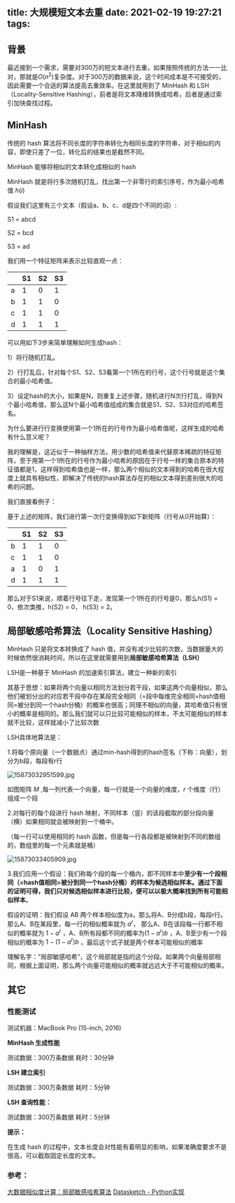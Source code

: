 title: 大规模短文本去重
date: 2021-02-19 19:27:21
tags:
---
## 背景

最近接到一个需求，需要对300万的短文本进行去重，如果按照传统的方法一一比对，那就是$O(n^2)$复杂度。对于300万的数据来说，这个时间成本是不可接受的，因此需要一个合适的算法提高去重效率。在这里就用到了 MinHash 和 LSH（Locality-Sensitive Hashing），前者是将文本降维转换成哈希，后者是通过索引加快查找过程。

## MinHash

传统的 hash 算法将不同长度的字符串转化为相同长度的字符串，对于相似的内容，即使只差了一位，转化后的结果也是截然不同。

MinHash 能够将相似的文本转化成相似的 hash

MinHash 就是将行多次随机打乱，找出第一个非零行的索引序号，作为最小哈希值 $h(i)$

假设我们这里有三个文本（假设a、b、c、d是四个不同的词）:

S1 = abcd

S2 = bcd

S3 = ad

我们用一个特征矩阵来表示比较直观一点：


|  | S1 | S2 | S3 |
| --- | --- | --- | --- |
| a | 1 | 0 | 1 |
| b | 1 | 1 | 0 |
| c | 1 | 1 | 0 |
| d | 1 | 1 | 1 |

可以用如下3步来简单理解如何生成hash：

1）将行随机打乱。

2）行打乱后，针对每个S1、S2、S3看第一个1所在的行号，这个行号就是这个集合的最小哈希值。

3）设定hash的大小，如果是N，则重复上述步骤，随机进行N次行打乱，得到N个最小哈希值，那么这N个最小哈希值组成的集合就是S1、S2、S3对应的哈希签名。

为什么要进行行变换使用第一个1所在的行号作为最小哈希值呢，这样生成的哈希有什么意义呢？

我的理解是，这近似于一种抽样方法，用少数的哈希值来代替原本稀疏的特征矩阵，至于用第一个1所在的行号作为最小哈希的原因在于行号一样的集合原本的特征值都是1，这样得到哈希值也是一样，那么两个相似的文本得到的哈希在很大程度上就具有相似性，即解决了传统的hash算法存在的相似文本得到差别很大的哈希的问题。

我们直接看例子：

基于上述的矩阵，我们进行第一次行变换得到如下新矩阵（行号从0开始算）：


|  | S1 | S2 | S3 |
| --- | --- | --- | --- |
| b | 1 | 1 | 0 |
| c | 1 | 1 | 0 |
| a | 1 | 0 | 1 |
| d | 1 | 1 | 1 |


那么对于S1来说，顺着行号往下走，发现第一个1所在的行号是0，那么h(S1) = 0，依次类推，h(S2) = 0， h(S3) = 2。


## 局部敏感哈希算法（Locality Sensitive Hashing）

MinHash 只是将文本转换成了 hash 值，并没有减少比较的次数，当数据量大的时候依然很消耗时间，所以在这里就需要用到**局部敏感哈希算法（LSH）**

LSH是一种基于 MinHash 的加速索引算法，建立一种新的索引

其基于思想：如果将两个向量以相同方法划分若干段，如果这两个向量相似，那么他们被划分出的对应若干段中存在某段完全相同（=段中每维完全相同=hash值相同=被分到同一个hash分桶）的概率也很高；同理不相似的向量，其哈希值只有很小的概率是相同的。那么我们就可以只比较可能相似的样本，不太可能相似的样本就不比较，这样就减小了比较次数

LSH具体地算法是：

1.将每个原向量（一个数据点）通过min-hash得到的hash签名（下称：向量），划分为b段，每段有r行

![15873032951599.jpg](https://i.loli.net/2021/02/19/I9HlJQr1PigKVyo.jpg)

如图矩阵 $M$ ,每一列代表一个向量，每一行就是一个向量的维度，$r$ 个维度（行）组成一个段

2.对每行的每个段进行 hash 映射，不同样本（竖）的该段截取的部分段向量（横）如果相同就会被映射到一个桶中。

（每一行可以使用相同的 hash 函数，但是每一行各段都是被映射到不同的数组的，数组里的每一个元素就是桶）

![15873033405909.jpg](https://i.loli.net/2021/02/19/h8LiWQDBeby6JKZ.jpg)

3.我们应用一个假设：我们称每个段的每一个桶内，即不同样本中**至少有一个段相同（=hash值相同=被分到同一个hash分桶）**的样本为候选相似样本。通过下面的证明可得，我们**只对候选相似样本进行比较，便可以以极大概率找到所有可能相似样本**。

假设的证明：我们假设 AB 两个样本相似度为a，那么将A、B分成b段，每段r行。那么A、B在某段里，每一行的相似概率就为 $a^r$， 那么A、B在该段每一行都不相似的概率就为 $1−a^r$ ，A、B所有段都不同的概率为$(1−a^r)b$ ，A、B至少有一个段相似的概率为 $1−(1−a^r)b$ ，最后这个式子就是两个样本可能相似的概率


理解名字：“局部敏感哈希”，这个局部就是指的这个分段。如果两个向量局部相同，根据上面证明，那么两个向量可能相似的概率就远远大于不可能相似的概率。


## 其它

### 性能测试

测试机器：MacBook Pro (15-inch, 2016)

**MinHash 生成性能**

测试数据：300万条数据
耗时：30分钟

**LSH 建立索引**

测试数据：300万条数据
耗时：5分钟


**LSH 查询性能：**

测试数据：300万条数据
耗时：5分钟

**提示：**

在生成 hash 的过程中，文本长度会对性能有着明显的影响，如果准确度要求不是很高，可以截取固定长度的文本。

### 参考：

[大数据相似度计算：局部敏感哈希算法](https://aisakaki.com/2019/12/04/%E5%B1%80%E9%83%A8%E6%95%8F%E6%84%9F%E5%93%88%E5%B8%8C%E7%AE%97%E6%B3%95/)
[Datasketch - Python实现](http://ekzhu.com/datasketch/documentation.html)
